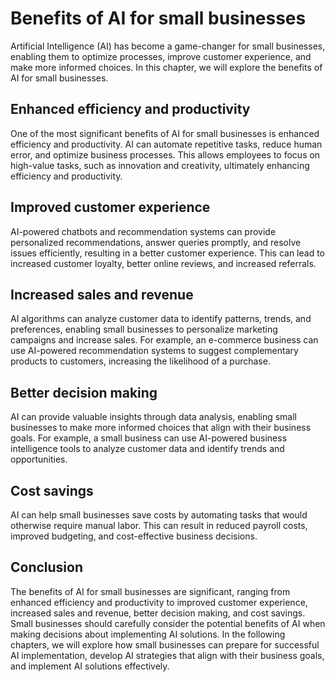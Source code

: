 Benefits of AI for small businesses
===================================================================================================

Artificial Intelligence (AI) has become a game-changer for small businesses, enabling them to optimize processes, improve customer experience, and make more informed choices. In this chapter, we will explore the benefits of AI for small businesses.

Enhanced efficiency and productivity
------------------------------------

One of the most significant benefits of AI for small businesses is enhanced efficiency and productivity. AI can automate repetitive tasks, reduce human error, and optimize business processes. This allows employees to focus on high-value tasks, such as innovation and creativity, ultimately enhancing efficiency and productivity.

Improved customer experience
----------------------------

AI-powered chatbots and recommendation systems can provide personalized recommendations, answer queries promptly, and resolve issues efficiently, resulting in a better customer experience. This can lead to increased customer loyalty, better online reviews, and increased referrals.

Increased sales and revenue
---------------------------

AI algorithms can analyze customer data to identify patterns, trends, and preferences, enabling small businesses to personalize marketing campaigns and increase sales. For example, an e-commerce business can use AI-powered recommendation systems to suggest complementary products to customers, increasing the likelihood of a purchase.

Better decision making
----------------------

AI can provide valuable insights through data analysis, enabling small businesses to make more informed choices that align with their business goals. For example, a small business can use AI-powered business intelligence tools to analyze customer data and identify trends and opportunities.

Cost savings
------------

AI can help small businesses save costs by automating tasks that would otherwise require manual labor. This can result in reduced payroll costs, improved budgeting, and cost-effective business decisions.

Conclusion
----------

The benefits of AI for small businesses are significant, ranging from enhanced efficiency and productivity to improved customer experience, increased sales and revenue, better decision making, and cost savings. Small businesses should carefully consider the potential benefits of AI when making decisions about implementing AI solutions. In the following chapters, we will explore how small businesses can prepare for successful AI implementation, develop AI strategies that align with their business goals, and implement AI solutions effectively.
